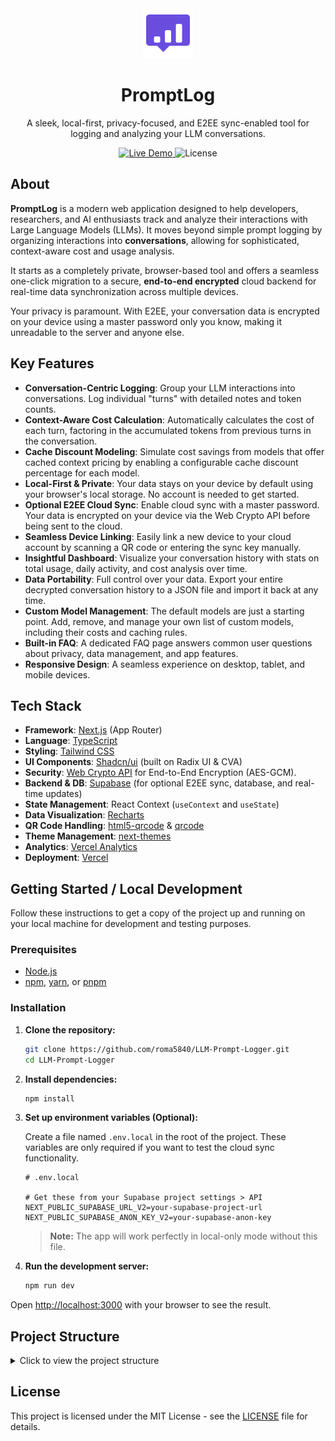 <div align="center">
  <img src="./public/favicon.svg" alt="PromptLog Logo" width="80">
  <h1>PromptLog</h1>
  <p>A sleek, local-first, privacy-focused, and E2EE sync-enabled tool for logging and analyzing your LLM conversations.</p>
</div>

<div align="center">
  <a href="https://promptlog.romaquino.com">
    <img src="https://img.shields.io/badge/Live%20Demo-promptlog.romaquino.com-brightgreen?style=for-the-badge&logo=vercel" alt="Live Demo"/>
  </a>
  <img src="https://img.shields.io/github/license/roma5840/LLM-Prompt-Logger?style=for-the-badge" alt="License"/>
</div>

## About

**PromptLog** is a modern web application designed to help developers, researchers, and AI enthusiasts track and analyze their interactions with Large Language Models (LLMs). It moves beyond simple prompt logging by organizing interactions into **conversations**, allowing for sophisticated, context-aware cost and usage analysis.

It starts as a completely private, browser-based tool and offers a seamless one-click migration to a secure, **end-to-end encrypted** cloud backend for real-time data synchronization across multiple devices.

Your privacy is paramount. With E2EE, your conversation data is encrypted on your device using a master password only you know, making it unreadable to the server and anyone else.

## Key Features

*   **Conversation-Centric Logging**: Group your LLM interactions into conversations. Log individual "turns" with detailed notes and token counts.
*   **Context-Aware Cost Calculation**: Automatically calculates the cost of each turn, factoring in the accumulated tokens from previous turns in the conversation.
*   **Cache Discount Modeling**: Simulate cost savings from models that offer cached context pricing by enabling a configurable cache discount percentage for each model.
*   **Local-First & Private**: Your data stays on your device by default using your browser's local storage. No account is needed to get started.
*   **Optional E2EE Cloud Sync**: Enable cloud sync with a master password. Your data is encrypted on your device via the Web Crypto API before being sent to the cloud.
*   **Seamless Device Linking**: Easily link a new device to your cloud account by scanning a QR code or entering the sync key manually.
*   **Insightful Dashboard**: Visualize your conversation history with stats on total usage, daily activity, and cost analysis over time.
*   **Data Portability**: Full control over your data. Export your entire decrypted conversation history to a JSON file and import it back at any time.
*   **Custom Model Management**: The default models are just a starting point. Add, remove, and manage your own list of custom models, including their costs and caching rules.
*   **Built-in FAQ**: A dedicated FAQ page answers common user questions about privacy, data management, and app features.
*   **Responsive Design**: A seamless experience on desktop, tablet, and mobile devices.

## Tech Stack

-   **Framework**: [Next.js](https://nextjs.org/) (App Router)
-   **Language**: [TypeScript](https://www.typescriptlang.org/)
-   **Styling**: [Tailwind CSS](https://tailwindcss.com/)
-   **UI Components**: [Shadcn/ui](https://ui.shadcn.com/) (built on Radix UI & CVA)
-   **Security**: [Web Crypto API](https://developer.mozilla.org/en-US/docs/Web/API/Web_Crypto_API) for End-to-End Encryption (AES-GCM).
-   **Backend & DB**: [Supabase](https://supabase.io/) (for optional E2EE sync, database, and real-time updates)
-   **State Management**: React Context (`useContext` and `useState`)
-   **Data Visualization**: [Recharts](https://recharts.org/)
-   **QR Code Handling**: [html5-qrcode](https://github.com/mebjas/html5-qrcode) & [qrcode](https://github.com/soldair/node-qrcode)
-   **Theme Management**: [next-themes](https://github.com/pacocoursey/next-themes)
-   **Analytics**: [Vercel Analytics](https://vercel.com/analytics)
-   **Deployment**: [Vercel](https://vercel.com/)

## Getting Started / Local Development

Follow these instructions to get a copy of the project up and running on your local machine for development and testing purposes.

### Prerequisites

-   [Node.js](https://nodejs.org/)
-   [npm](https://www.npmjs.com/), [yarn](https://yarnpkg.com/), or [pnpm](https://pnpm.io/)

### Installation

1.  **Clone the repository:**
    ```bash
    git clone https://github.com/roma5840/LLM-Prompt-Logger.git
    cd LLM-Prompt-Logger
    ```

2.  **Install dependencies:**
    ```bash
    npm install
    ```

3.  **Set up environment variables (Optional):**

    Create a file named `.env.local` in the root of the project. These variables are only required if you want to test the cloud sync functionality.

    ```env
    # .env.local

    # Get these from your Supabase project settings > API
    NEXT_PUBLIC_SUPABASE_URL_V2=your-supabase-project-url
    NEXT_PUBLIC_SUPABASE_ANON_KEY_V2=your-supabase-anon-key
    ```
    > **Note:** The app will work perfectly in local-only mode without this file.

4.  **Run the development server:**
    ```bash
    npm run dev
    ```

Open [http://localhost:3000](http://localhost:3000) with your browser to see the result.

## Project Structure

<details>
<summary>Click to view the project structure</summary>

```
LLM-Prompt-Logger/
├── src
│   ├── app
│   │   ├── conversation
│   │   │   └── [id]
│   │   │       └── page.tsx
│   │   ├── faq
│   │   │   └── page.tsx
│   │   ├── settings
│   │   │   └── page.tsx
│   │   ├── globals.css
│   │   ├── layout.tsx
│   │   └── page.tsx
│   ├── components
│   │   ├── ui
│   │   │   ├── ... (and 30+ other UI components)
│   │   ├── ConversationList.tsx
│   │   ├── ConversationStarter.tsx
│   │   ├── E2EEExplanation.tsx
│   │   ├── MainLayout.tsx
│   │   ├── Stats.tsx
│   │   ├── theme-provider.tsx
│   │   ├── ThemeToggle.tsx
│   │   ├── TurnList.tsx
│   │   ├── TurnLogger.tsx
│   │   └── Welcome.tsx
│   ├── hooks
│   │   ├── use-data.tsx
│   │   ├── use-mobile.tsx
│   │   └── use-toast.ts
│   └── lib
│       ├── constants.ts
│       ├── crypto.ts
│       ├── supabase.ts
│       ├── types.ts
│       └── utils.ts
├── ... (config files)
├── LICENSE
└── README.md
```

</details>

## License

This project is licensed under the MIT License - see the [LICENSE](LICENSE) file for details.
